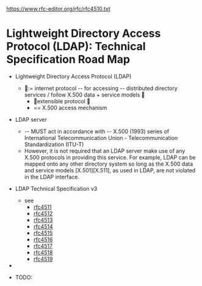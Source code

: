 https://www.rfc-editor.org/rfc/rfc4510.txt

# Lightweight Directory Access Protocol (LDAP): Technical Specification Road Map

* Lightweight Directory Access Protocol (LDAP) 
  * 👀:= internet protocol -- for accessing -- distributed directory services / follow X.500 data + service models 👀
    * 👀extensible protocol 👀 
    * == X.500 access mechanism
* LDAP server
  * -- MUST act in accordance with -- X.500 (1993) series of International Telecommunication Union -
       Telecommunication Standardization (ITU-T)
  * However, it is not required that an LDAP
       server make use of any X.500 protocols in providing this service.
       For example, LDAP can be mapped onto any other directory system so
       long as the X.500 data and service models [X.501][X.511], as used in
       LDAP, are not violated in the LDAP interface.

* LDAP Technical Specification v3
  * see
    * [rfc4511](rfc4511.md)
    * [rfc4512](rfc4512.md)
    * [rfc4513](rfc4513.md)
    * [rfc4514](rfc4514.md)
    * [rfc4515](rfc4515.md)
    * [rfc4516](rfc4516.md)
    * [rfc4517](rfc4517.md)
    * [rfc4518](rfc4518.md)
    * [rfc4519](rfc4519.md)
* 
* TODO: